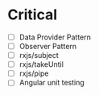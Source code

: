 # Critical

- [ ] Data Provider Pattern
- [ ] Observer Pattern
- [ ] rxjs/subject
- [ ] rxjs/takeUntil
- [ ] rxjs/pipe
- [ ] Angular unit testing
